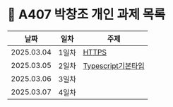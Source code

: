 # :pencil: A407 박창조 개인 과제 목록

|날짜|일차|주제|
|----|----|----|
|2025.03.04|1일차|[HTTPS](./1일차_HTTPS.md)|
|2025.03.05|2일차|[Typescript기본타입](./2일차_Typescript기본타입.md)|
|2025.03.06|3일차|[]()|
|2025.03.07|4일차|[]()|
